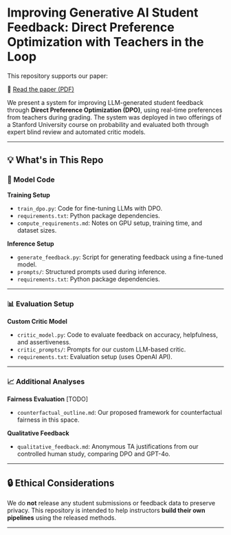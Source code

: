# Improving Generative AI Student Feedback: Direct Preference Optimization with Teachers in the Loop

This repository supports our paper:

📄 [Read the paper (PDF)](https://juliettewoodrow.github.io/paper-hosting/dpo_feedback.pdf)

We present a system for improving LLM-generated student feedback through **Direct Preference Optimization (DPO)**, using real-time preferences from teachers during grading. The system was deployed in two offerings of a Stanford University course on probability and evaluated both through expert blind review and automated critic models.

---

## 💡 What's in This Repo

### 🧠 Model Code

**Training Setup**
- `train_dpo.py`: Code for fine-tuning LLMs with DPO.
- `requirements.txt`: Python package dependencies.
- `compute_requirements.md`: Notes on GPU setup, training time, and dataset sizes.

**Inference Setup**
- `generate_feedback.py`: Script for generating feedback using a fine-tuned model.
- `prompts/`: Structured prompts used during inference.
- `requirements.txt`: Python package dependencies. 

---

### 📊 Evaluation Setup

**Custom Critic Model**
- `critic_model.py`: Code to evaluate feedback on accuracy, helpfulness, and assertiveness.
- `critic_prompts/`: Prompts for our custom LLM-based critic.
- `requirements.txt`: Evaluation setup (uses OpenAI API).

---

### 📈 Additional Analyses

**Fairness Evaluation**
[TODO]
- `counterfactual_outline.md`: Our proposed framework for counterfactual fairness in this space.

**Qualitative Feedback**
- `qualitative_feedback.md`: Anonymous TA justifications from our controlled human study, comparing DPO and GPT-4o.

---

## 🔒 Ethical Considerations

We do **not** release any student submissions or feedback data to preserve privacy. This repository is intended to help instructors **build their own pipelines** using the released methods.

---
